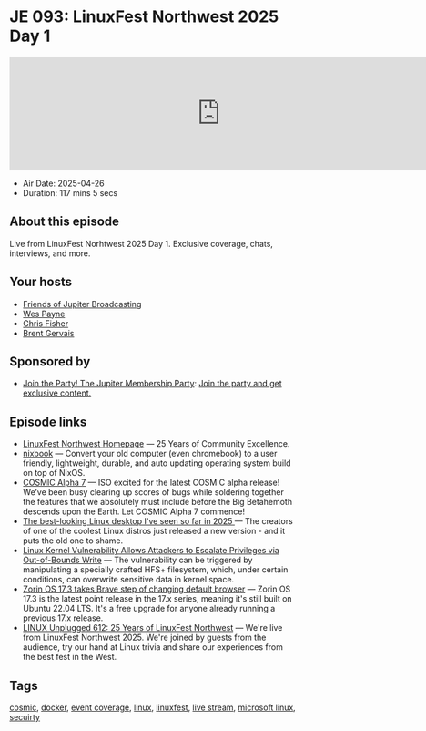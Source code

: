 # JE 093: LinuxFest Northwest 2025 Day 1

<iframe src="https://player.fireside.fm/v2/WTrMvATU+8_LgJ1Pa?theme=dark" width="740" height="200" frameborder="0" scrolling="no"></iframe>

* Air Date: 2025-04-26
* Duration: 117 mins 5 secs

## About this episode

Live from LinuxFest Norhtwest 2025 Day 1. Exclusive coverage, chats, interviews, and more.

## Your hosts
* [Friends of Jupiter Broadcasting](https://extras.show/hosts/friends)
* [Wes Payne](https://extras.show/hosts/wes)
* [Chris Fisher](https://extras.show/hosts/chrislas)
* [Brent Gervais](https://extras.show/hosts/brent)

## Sponsored by

  * [Join the Party! The Jupiter Membership Party](http://jupiter.party): [Join the party and get exclusive content. ](http://jupiter.party)



## Episode links

  * [LinuxFest Northwest Homepage](https://lfnw.org/ "LinuxFest Northwest Homepage") — 25 Years of Community Excellence.
  * [nixbook](https://github.com/mkellyxp/nixbook "nixbook") — Convert your old computer (even chromebook) to a user friendly, lightweight, durable, and auto updating operating system build on top of NixOS.
  * [COSMIC Alpha 7](https://blog.system76.com/post/cosmic-alpha-7-never-been-beta "COSMIC Alpha 7") — ISO excited for the latest COSMIC alpha release! We’ve been busy clearing up scores of bugs while soldering together the features that we absolutely must include before the Big Betahemoth descends upon the Earth. Let COSMIC Alpha 7 commence!
  * [The best-looking Linux desktop I've seen so far in 2025 ](https://www.zdnet.com/article/the-best-looking-linux-desktop-ive-seen-so-far-in-2025-and-its-not-even-close/ "The best-looking Linux desktop I've seen so far in 2025 ") — The creators of one of the coolest Linux distros just released a new version - and it puts the old one to shame. 
  * [Linux Kernel Vulnerability Allows Attackers to Escalate Privileges via Out-of-Bounds Write](https://gbhackers.com/linux-kernel-vulnerability-2/ "Linux Kernel Vulnerability Allows Attackers to Escalate Privileges via Out-of-Bounds Write") — The vulnerability can be triggered by manipulating a specially crafted HFS+ filesystem, which, under certain conditions, can overwrite sensitive data in kernel space.
  * [Zorin OS 17.3 takes Brave step of changing default browser](https://www.theregister.com/2025/04/03/zorin_os_173/ "Zorin OS 17.3 takes Brave step of changing default browser") — Zorin OS 17.3 is the latest point release in the 17.x series, meaning it's still built on Ubuntu 22.04 LTS. It's a free upgrade for anyone already running a previous 17.x release.
  * [LINUX Unplugged 612: 25 Years of LinuxFest Northwest](https://linuxunplugged.com/612 "LINUX Unplugged 612: 25 Years of LinuxFest Northwest") — We're live from LinuxFest Northwest 2025. We're joined by guests from the audience, try our hand at Linux trivia and share our experiences from the best fest in the West.



## Tags

[cosmic](https://extras.show/tags/cosmic), [docker](https://extras.show/tags/docker), [event coverage](https://extras.show/tags/event%20coverage), [linux](https://extras.show/tags/linux), [linuxfest](https://extras.show/tags/linuxfest), [live stream](https://extras.show/tags/live%20stream), [microsoft linux](https://extras.show/tags/microsoft%20linux), [secuirty](https://extras.show/tags/secuirty)